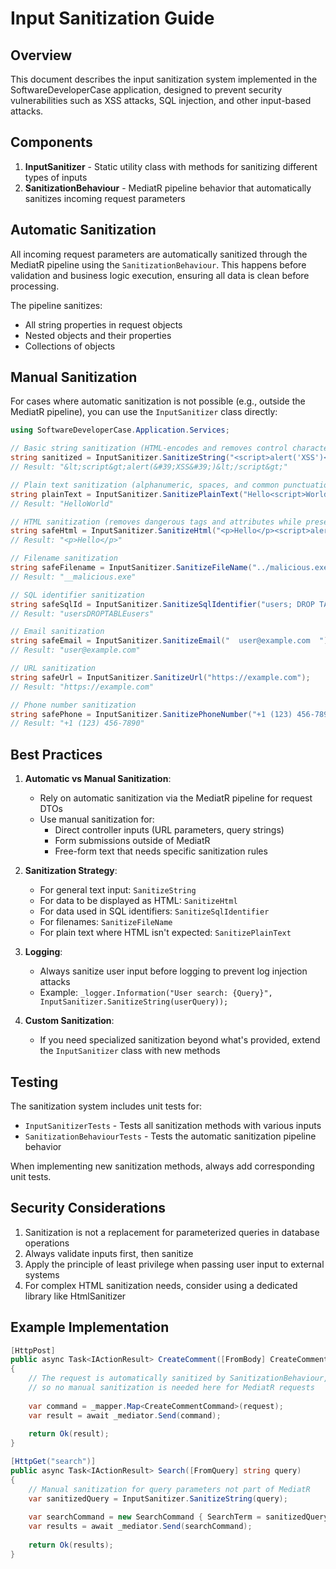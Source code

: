 # Input Sanitization Guide

## Overview

This document describes the input sanitization system implemented in the SoftwareDeveloperCase application, designed to prevent security vulnerabilities such as XSS attacks, SQL injection, and other input-based attacks.

## Components

1. **InputSanitizer** - Static utility class with methods for sanitizing different types of inputs
2. **SanitizationBehaviour** - MediatR pipeline behavior that automatically sanitizes incoming request parameters

## Automatic Sanitization

All incoming request parameters are automatically sanitized through the MediatR pipeline using the `SanitizationBehaviour`. This happens before validation and business logic execution, ensuring all data is clean before processing.

The pipeline sanitizes:
- All string properties in request objects
- Nested objects and their properties
- Collections of objects

## Manual Sanitization

For cases where automatic sanitization is not possible (e.g., outside the MediatR pipeline), you can use the `InputSanitizer` class directly:

```csharp
using SoftwareDeveloperCase.Application.Services;

// Basic string sanitization (HTML-encodes and removes control characters)
string sanitized = InputSanitizer.SanitizeString("<script>alert('XSS')</script>");
// Result: "&lt;script&gt;alert(&#39;XSS&#39;)&lt;/script&gt;"

// Plain text sanitization (alphanumeric, spaces, and common punctuation only)
string plainText = InputSanitizer.SanitizePlainText("Hello<script>World</script>");
// Result: "HelloWorld"

// HTML sanitization (removes dangerous tags and attributes while preserving basic formatting)
string safeHtml = InputSanitizer.SanitizeHtml("<p>Hello</p><script>alert('XSS')</script>");
// Result: "<p>Hello</p>"

// Filename sanitization
string safeFilename = InputSanitizer.SanitizeFileName("../malicious.exe");
// Result: "__malicious.exe"

// SQL identifier sanitization
string safeSqlId = InputSanitizer.SanitizeSqlIdentifier("users; DROP TABLE users;");
// Result: "usersDROPTABLEusers"

// Email sanitization
string safeEmail = InputSanitizer.SanitizeEmail("  user@example.com  ");
// Result: "user@example.com"

// URL sanitization
string safeUrl = InputSanitizer.SanitizeUrl("https://example.com");
// Result: "https://example.com"

// Phone number sanitization
string safePhone = InputSanitizer.SanitizePhoneNumber("+1 (123) 456-7890abc");
// Result: "+1 (123) 456-7890"
```

## Best Practices

1. **Automatic vs Manual Sanitization**:
   - Rely on automatic sanitization via the MediatR pipeline for request DTOs
   - Use manual sanitization for:
     - Direct controller inputs (URL parameters, query strings)
     - Form submissions outside of MediatR
     - Free-form text that needs specific sanitization rules

2. **Sanitization Strategy**:
   - For general text input: `SanitizeString`
   - For data to be displayed as HTML: `SanitizeHtml`
   - For data used in SQL identifiers: `SanitizeSqlIdentifier`
   - For filenames: `SanitizeFileName`
   - For plain text where HTML isn't expected: `SanitizePlainText`

3. **Logging**:
   - Always sanitize user input before logging to prevent log injection attacks
   - Example: `_logger.Information("User search: {Query}", InputSanitizer.SanitizeString(userQuery));`

4. **Custom Sanitization**:
   - If you need specialized sanitization beyond what's provided, extend the `InputSanitizer` class with new methods

## Testing

The sanitization system includes unit tests for:
- `InputSanitizerTests` - Tests all sanitization methods with various inputs
- `SanitizationBehaviourTests` - Tests the automatic sanitization pipeline behavior

When implementing new sanitization methods, always add corresponding unit tests.

## Security Considerations

1. Sanitization is not a replacement for parameterized queries in database operations
2. Always validate inputs first, then sanitize
3. Apply the principle of least privilege when passing user input to external systems
4. For complex HTML sanitization needs, consider using a dedicated library like HtmlSanitizer

## Example Implementation

```csharp
[HttpPost]
public async Task<IActionResult> CreateComment([FromBody] CreateCommentRequest request)
{
    // The request is automatically sanitized by SanitizationBehaviour,
    // so no manual sanitization is needed here for MediatR requests
    
    var command = _mapper.Map<CreateCommentCommand>(request);
    var result = await _mediator.Send(command);
    
    return Ok(result);
}

[HttpGet("search")]
public async Task<IActionResult> Search([FromQuery] string query)
{
    // Manual sanitization for query parameters not part of MediatR
    var sanitizedQuery = InputSanitizer.SanitizeString(query);
    
    var searchCommand = new SearchCommand { SearchTerm = sanitizedQuery };
    var results = await _mediator.Send(searchCommand);
    
    return Ok(results);
}
```
